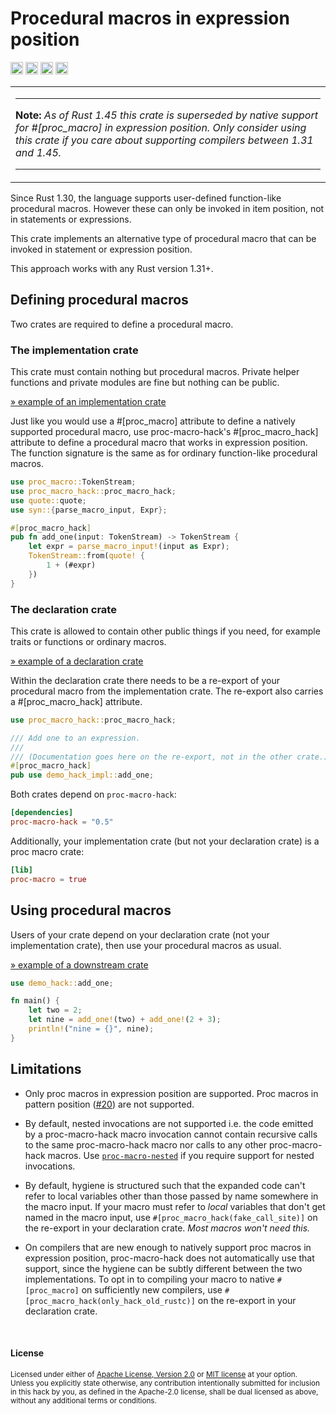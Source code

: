Procedural macros in expression position
========================================

[<img alt="github" src="https://img.shields.io/badge/github-dtolnay/proc--macro--hack-8da0cb?style=for-the-badge&labelColor=555555&logo=github" height="20">](https://github.com/dtolnay/proc-macro-hack)
[<img alt="crates.io" src="https://img.shields.io/crates/v/proc-macro-hack.svg?style=for-the-badge&color=fc8d62&logo=rust" height="20">](https://crates.io/crates/proc-macro-hack)
[<img alt="docs.rs" src="https://img.shields.io/badge/docs.rs-proc--macro--hack-66c2a5?style=for-the-badge&labelColor=555555&logo=docs.rs" height="20">](https://docs.rs/proc-macro-hack)
[<img alt="build status" src="https://img.shields.io/github/actions/workflow/status/dtolnay/proc-macro-hack/ci.yml?branch=master&style=for-the-badge" height="20">](https://github.com/dtolnay/proc-macro-hack/actions?query=branch%3Amaster)

<table><tr><td><hr>
<b>Note:</b> <i>As of Rust 1.45 this crate is superseded by native support for
#[proc_macro] in expression position. Only consider using this crate if you care
about supporting compilers between 1.31 and 1.45.</i>
<hr></td></tr></table>

Since Rust 1.30, the language supports user-defined function-like procedural
macros. However these can only be invoked in item position, not in statements or
expressions.

This crate implements an alternative type of procedural macro that can be
invoked in statement or expression position.

This approach works with any Rust version 1.31+.

## Defining procedural macros

Two crates are required to define a procedural macro.

### The implementation crate

This crate must contain nothing but procedural macros. Private helper
functions and private modules are fine but nothing can be public.

[&raquo; example of an implementation crate][demo-hack-impl]

Just like you would use a #\[proc_macro\] attribute to define a natively
supported procedural macro, use proc-macro-hack's #\[proc_macro_hack\]
attribute to define a procedural macro that works in expression position.
The function signature is the same as for ordinary function-like procedural
macros.

```rust
use proc_macro::TokenStream;
use proc_macro_hack::proc_macro_hack;
use quote::quote;
use syn::{parse_macro_input, Expr};

#[proc_macro_hack]
pub fn add_one(input: TokenStream) -> TokenStream {
    let expr = parse_macro_input!(input as Expr);
    TokenStream::from(quote! {
        1 + (#expr)
    })
}
```

### The declaration crate

This crate is allowed to contain other public things if you need, for
example traits or functions or ordinary macros.

[&raquo; example of a declaration crate][demo-hack]

Within the declaration crate there needs to be a re-export of your
procedural macro from the implementation crate. The re-export also carries a
\#\[proc_macro_hack\] attribute.

```rust
use proc_macro_hack::proc_macro_hack;

/// Add one to an expression.
///
/// (Documentation goes here on the re-export, not in the other crate.)
#[proc_macro_hack]
pub use demo_hack_impl::add_one;
```

Both crates depend on `proc-macro-hack`:

```toml
[dependencies]
proc-macro-hack = "0.5"
```

Additionally, your implementation crate (but not your declaration crate) is
a proc macro crate:

```toml
[lib]
proc-macro = true
```

## Using procedural macros

Users of your crate depend on your declaration crate (not your
implementation crate), then use your procedural macros as usual.

[&raquo; example of a downstream crate][example]

```rust
use demo_hack::add_one;

fn main() {
    let two = 2;
    let nine = add_one!(two) + add_one!(2 + 3);
    println!("nine = {}", nine);
}
```

[demo-hack-impl]: https://github.com/dtolnay/proc-macro-hack/tree/master/demo-hack-impl
[demo-hack]: https://github.com/dtolnay/proc-macro-hack/tree/master/demo-hack
[example]: https://github.com/dtolnay/proc-macro-hack/tree/master/example

## Limitations

- Only proc macros in expression position are supported. Proc macros in pattern
  position ([#20]) are not supported.

- By default, nested invocations are not supported i.e. the code emitted by a
  proc-macro-hack macro invocation cannot contain recursive calls to the same
  proc-macro-hack macro nor calls to any other proc-macro-hack macros. Use
  [`proc-macro-nested`] if you require support for nested invocations.

- By default, hygiene is structured such that the expanded code can't refer to
  local variables other than those passed by name somewhere in the macro input.
  If your macro must refer to *local* variables that don't get named in the
  macro input, use `#[proc_macro_hack(fake_call_site)]` on the re-export in your
  declaration crate. *Most macros won't need this.*

- On compilers that are new enough to natively support proc macros in expression
  position, proc-macro-hack does not automatically use that support, since the
  hygiene can be subtly different between the two implementations. To opt in to
  compiling your macro to native `#[proc_macro]` on sufficiently new compilers,
  use `#[proc_macro_hack(only_hack_old_rustc)]` on the re-export in your
  declaration crate.

[#10]: https://github.com/dtolnay/proc-macro-hack/issues/10
[#20]: https://github.com/dtolnay/proc-macro-hack/issues/20
[`proc-macro-nested`]: https://docs.rs/proc-macro-nested

<br>

#### License

<sup>
Licensed under either of <a href="LICENSE-APACHE">Apache License, Version
2.0</a> or <a href="LICENSE-MIT">MIT license</a> at your option.
</sup>

<br>

<sub>
Unless you explicitly state otherwise, any contribution intentionally submitted
for inclusion in this hack by you, as defined in the Apache-2.0 license, shall
be dual licensed as above, without any additional terms or conditions.
</sub>
